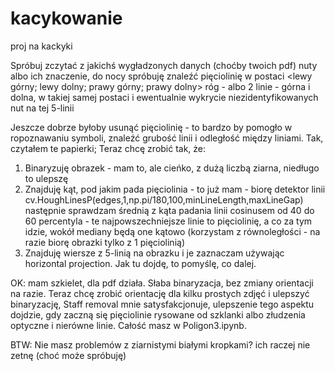 # kacykowanie
proj na kackyki

Spróbuj zczytać z jakichś wygładzonych danych (choćby twoich pdf) nuty albo ich znaczenie, do nocy spróbuję znaleźć pięciolinię w postaci <lewy górny; lewy dolny; prawy górny; prawy dolny> róg - albo 2 linie - górna i dolna, w takiej samej postaci i ewentualnie wykrycie niezidentyfikowanych nut na tej 5-linii

Jeszcze dobrze byłoby usunąć pięciolinię - to bardzo by pomogło w ropoznawaniu symboli, znaleźć grubość linii i odległość między liniami.
Tak, czytałem te papierki; Teraz chcę zrobić tak, że:
1) Binaryzuję obrazek - mam to, ale cieńko, z dużą liczbą ziarna, niedługo to ulepszę
2) Znajduję kąt, pod jakim pada pięciolinia - to już mam - biorę detektor linii
    cv.HoughLinesP(edges,1,np.pi/180,100,minLineLength,maxLineGap)
    następnie sprawdzam średnią z kąta padania linii cosinusem od 40 do 60 percentyla - te najpowszechniejsze linie to pięciolinię, 
    a co za tym idzie, wokół mediany będą one kątowo (korzystam z równoległości - na razie biorę obrazki tylko z 1 pięciolinią)
3) Znajduję wiersze z 5-linią na obrazku i je zaznaczam używając horizontal projection. Jak tu dojdę, to pomyślę, co dalej.

OK: mam szkielet, dla pdf działa. Słaba binaryzacja, bez zmiany orientacji na razie. Teraz chcę zrobić orientację dla kilku prostych zdjęć i ulepszyć binaryzację, Staff removal mnie satysfakcjonuje, ulepszenie tego aspektu dojdzie, gdy zaczną się pięciolinie rysowane od szklanki albo złudzenia optyczne i nierówne linie. Całość masz w Poligon3.ipynb.

BTW: Nie masz problemów z ziarnistymi białymi kropkami? ich raczej nie zetnę (choć może spróbuję)
